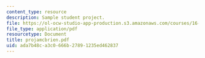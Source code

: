 ```yaml
---
content_type: resource
description: Sample student project.
file: https://ol-ocw-studio-app-production.s3.amazonaws.com/courses/16-810-engineering-design-and-rapid-prototyping-january-iap-2007/ada7b48ca3c0666b27891235ed462837_projamcbrien.pdf
file_type: application/pdf
resourcetype: Document
title: projamcbrien.pdf
uid: ada7b48c-a3c0-666b-2789-1235ed462837
---
```


